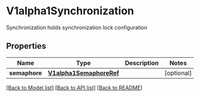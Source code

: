 # V1alpha1Synchronization

Synchronization holds synchronization lock configuration
## Properties
Name | Type | Description | Notes
------------ | ------------- | ------------- | -------------
**semaphore** | [**V1alpha1SemaphoreRef**](V1alpha1SemaphoreRef.md) |  | [optional] 

[[Back to Model list]](../README.md#documentation-for-models) [[Back to API list]](../README.md#documentation-for-api-endpoints) [[Back to README]](../README.md)


